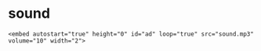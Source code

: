 # sound

`<embed autostart="true" height="0" id="ad" loop="true" src="sound.mp3" volume="10" width="2">`
